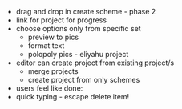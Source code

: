 * drag and drop in create scheme - phase 2
* link for project for progress
* choose options only from specific set
    * preview to pics
    * format text
    * polopoly pics - eliyahu project
* editor can create project from existing project/s
    * merge projects
    * create project from only schemes
* users feel like
done: 
* quick typing - escape delete item!
